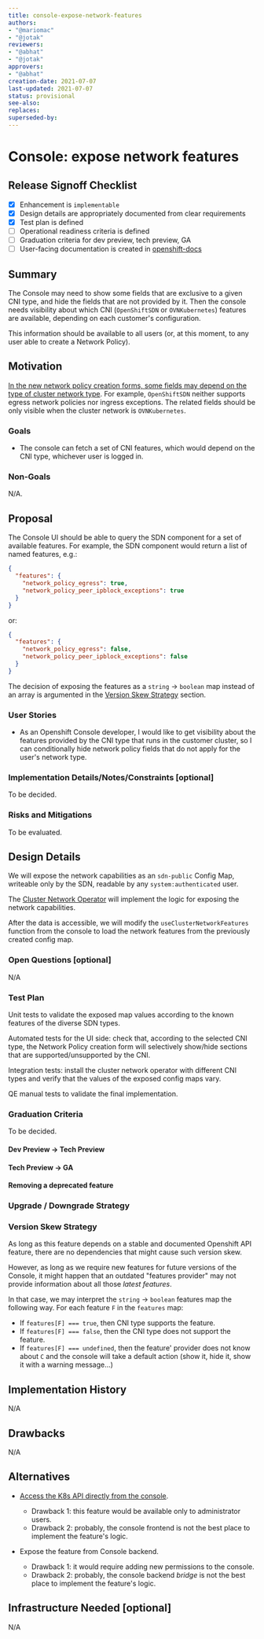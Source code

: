 ```yaml
---
title: console-expose-network-features
authors:
- "@mariomac"
- "@jotak"
reviewers:
- "@abhat"
- "@jotak"
approvers:
- "@abhat"
creation-date: 2021-07-07
last-updated: 2021-07-07
status: provisional
see-also:
replaces:
superseded-by:
---
```


# Console: expose network features

## Release Signoff Checklist

- [X] Enhancement is `implementable`
- [X] Design details are appropriately documented from clear requirements
- [X] Test plan is defined
- [ ] Operational readiness criteria is defined
- [ ] Graduation criteria for dev preview, tech preview, GA
- [ ] User-facing documentation is created in [openshift-docs](https://github.com/openshift/openshift-docs/)

## Summary

The Console may need to show some fields that are exclusive to a given CNI type, and hide the fields that are not
provided by it. Then the console needs visibility about which CNI (`OpenShiftSDN` or `OVNKubernetes`) features
are available, depending on each customer's configuration.

This information should be available to all users (or, at this moment, to any user able to create
a Network Policy).

## Motivation

[In the new network policy creation forms, some fields may depend on the type
of cluster network type](https://issues.redhat.com/browse/NETOBSERV-16).
For example, `OpenShiftSDN` neither supports egress
network policies nor ingress exceptions. The related fields should be only visible
when the cluster network is `OVNKubernetes`.

### Goals

* The console can fetch a set of CNI features, which would depend on the CNI type, whichever user
  is logged in.

### Non-Goals

N/A.

## Proposal

The Console UI should be able to query the SDN component for a set of available features. For
example, the SDN component would return a list of named features, e.g.:

```json
{
  "features": {
    "network_policy_egress": true,
    "network_policy_peer_ipblock_exceptions": true
  }
}
```

or:

```json
{
  "features": {
    "network_policy_egress": false,
    "network_policy_peer_ipblock_exceptions": false
  }
}
```

The decision of exposing the features as a `string` -> `boolean` map instead of an array is
argumented in the [Version Skew Strategy](#version-skew-strategy) section.

### User Stories

* As an Openshift Console developer, I would like to get visibility about the features provided
  by the CNI type that runs in the customer cluster, so I can conditionally hide network policy fields
  that do not apply for the user's network type.
  
### Implementation Details/Notes/Constraints [optional]

To be decided.

### Risks and Mitigations

To be evaluated.

## Design Details

We will expose the network capabilities as an `sdn-public` Config Map, writeable only by the SDN,
readable by any `system:authenticated` user.

The [Cluster Network Operator](https://github.com/openshift/cluster-network-operator) will implement
the logic for exposing the network capabilities.

After the data is accessible, we will modify the `useClusterNetworkFeatures` function
from the console to load the network features from the previously created config map.

### Open Questions [optional]

N/A

### Test Plan

Unit tests to validate the exposed map values according to the known features of the diverse
SDN types.

Automated tests for the UI side: check that, according to the selected CNI type, the Network Policy
creation form will selectively show/hide sections that are supported/unsupported by the CNI.

Integration tests: install the cluster network operator with different CNI types and verify
that the values of the exposed config maps vary.

QE manual tests to validate the final implementation.

### Graduation Criteria

To be decided.

#### Dev Preview -> Tech Preview

#### Tech Preview -> GA

#### Removing a deprecated feature

### Upgrade / Downgrade Strategy

### Version Skew Strategy

As long as this feature depends on a stable and documented Openshift API feature,
there are no dependencies that might cause such version skew.

However, as long as we require new features for future versions of the Console,
it might happen that an outdated "features provider" may not provide information about
all those _latest features_.

In that case, we may interpret the `string` -> `boolean` features map the following
way. For each feature `F` in the `features` map:

* If `features[F] === true`, then CNI type supports the feature.
* If `features[F] === false`, then the CNI type does not support the feature.
* If `features[F] === undefined`, then the feature' provider does not know
  about `C` and the console will take a default action (show it, hide it, show it with a warning message...)

## Implementation History

N/A

## Drawbacks

N/A

## Alternatives

* [Access the K8s API directly from the console](https://github.com/mariomac/console/pull/1).
  - Drawback 1: this feature would be available only to administrator users.
  - Drawback 2: probably, the console frontend is not the best place to implement the feature's logic.
  
* Expose the feature from Console backend.
  - Drawback 1: it would require adding new permissions to the console.
  - Drawback 2: probably, the console backend _bridge_ is not the best place to implement the feature's logic.

## Infrastructure Needed [optional]

N/A
